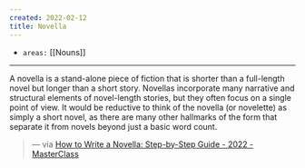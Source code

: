 ```yaml
---
created: 2022-02-12
title: Novella
---
```


- `areas:` [[Nouns]]

---

A novella is a stand-alone piece of fiction that is shorter than a full-length novel but longer than a short story. Novellas incorporate many narrative and structural elements of novel-length stories, but they often focus on a single point of view. It would be reductive to think of the novella (or novelette) as simply a short novel, as there are many other hallmarks of the form that separate it from novels beyond just a basic word count.

> — via [How to Write a Novella: Step-by-Step Guide - 2022 - MasterClass](https://www.masterclass.com/articles/how-to-write-a-novella#novellas-vs-novels-whats-the-difference)
